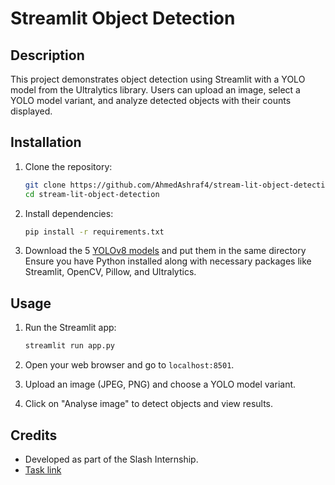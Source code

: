 
# Streamlit Object Detection

## Description
This project demonstrates object detection using Streamlit with a YOLO model from the Ultralytics library. Users can upload an image, select a YOLO model variant, and analyze detected objects with their counts displayed.

## Installation
1. Clone the repository:
   ```bash
   git clone https://github.com/AhmedAshraf4/stream-lit-object-detection.git
   cd stream-lit-object-detection
   ```

2. Install dependencies:
   ```bash
   pip install -r requirements.txt
   ```

3. Download the 5 [YOLOv8 models](https://docs.ultralytics.com/tasks/detect/#models) and put them in the same directory
   Ensure you have Python installed along with necessary packages like Streamlit, OpenCV, Pillow, and Ultralytics.

## Usage
1. Run the Streamlit app:
   ```bash
   streamlit run app.py
   ```
   
2. Open your web browser and go to `localhost:8501`.

3. Upload an image (JPEG, PNG) and choose a YOLO model variant.

4. Click on "Analyse image" to detect objects and view results.

## Credits
- Developed as part of the Slash Internship.
- [Task link](https://drive.google.com/file/d/1WP6ePJ-tfqQ_QXra1JBoF_pcD9s35kXO/view?usp=sharing)

